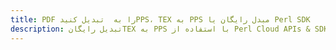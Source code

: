 ---title: PDF را به  تبدیل کنیدPPS، TEX به PPS مبدل رایگان یا Perl SDKdescription: تبدیل رایگانTEX به PPS با استفاده از Perl Cloud APIs & SDK همچنین اسناد PDF را در Cloud ایجاد، ویرایش و رندر کنید.---